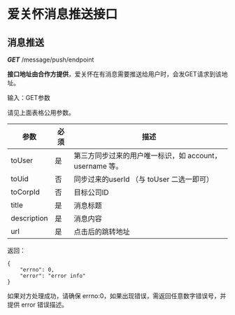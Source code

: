 # 爱关怀消息推送接口


## 消息推送

***GET*** /message/push/endpoint

**接口地址由合作方提供**，爱关怀在有消息需要推送给用户时，会发GET请求到该地址。

输入：GET参数

请见上面表格公用参数。

参数 | 必须 | 描述
----|------|----
toUser | 是  | 第三方同步过来的用户唯一标识，如 account，username 等。
toUid |  否  | 同步过来的userId （与 toUser 二选一即可）
toCorpId |  否  | 目标公司ID
title | 是  | 消息标题
description | 是  | 消息内容
url | 是  | 点击后的跳转地址


返回：

```
{
	"errno": 0,
	"error": "error info"
}
```


如果对方处理成功，请确保 errno:0，如果出现错误，需返回任意数字错误号，并提供 error 错误描述。

